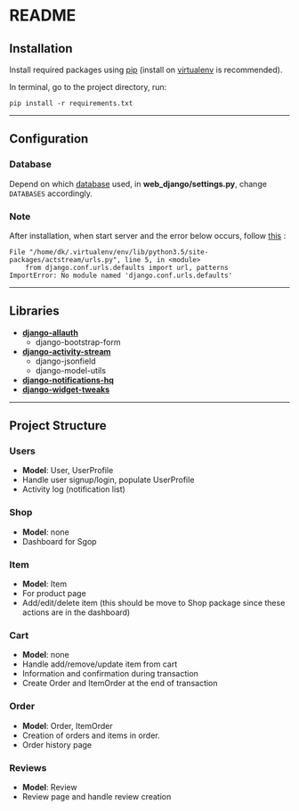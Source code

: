 # README #

## Installation ##

Install required packages using [pip](https://pip.pypa.io/en/stable/) (install on [virtualenv](https://virtualenv.pypa.io/en/stable/) is recommended).

In terminal, go to the project directory, run:

    pip install -r requirements.txt

* * *

## Configuration ##

### Database ###

Depend on which [database](https://docs.djangoproject.com/en/1.10/topics/install/#database-installation) used, in **web_django/settings.py**, change `DATABASES` accordingly.

### Note ###

After installation, when start server and the error below occurs, follow [this](https://github.com/justquick/django-activity-stream/issues/308) :

    File "/home/dk/.virtualenv/env/lib/python3.5/site-packages/actstream/urls.py", line 5, in <module>
        from django.conf.urls.defaults import url, patterns
    ImportError: No module named 'django.conf.urls.defaults'

* * *

## Libraries ##

* **[django-allauth](http://django-allauth.readthedocs.io/en/latest/index.html)**
    + django-bootstrap-form
* **[django-activity-stream](http://django-activity-stream.readthedocs.io/en/latest/)**
    + django-jsonfield
    + django-model-utils
* **[django-notifications-hq](https://github.com/django-notifications/django-notifications)**
* **[django-widget-tweaks](https://github.com/kmike/django-widget-tweaks/)**

* * *

## Project Structure ##

### Users ###
* **Model**: User, UserProfile
* Handle user signup/login, populate UserProfile
* Activity log (notification list)

### Shop ###
* **Model**: none
* Dashboard for Sgop

### Item ###
* **Model**: Item
* For product page
* Add/edit/delete item (this should be move to Shop package since these actions are in the dashboard)

### Cart ###
* **Model**: none
* Handle add/remove/update item from cart
* Information and confirmation during transaction
* Create Order and ItemOrder at the end of transaction

### Order ###
* **Model**: Order, ItemOrder
* Creation of orders and items in order.
* Order history page

### Reviews ###
* **Model**: Review
* Review page and handle review creation

